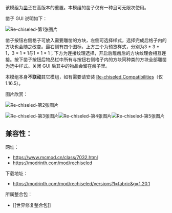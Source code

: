该模组为[凿子](https://www.mcmod.cn/class/387.html)在高版本的重置。本模组的凿子仅有一种且可无限次使用。

凿子 GUI 说明如下：

![Re-chiseled-第1张图片](https://i.mcmod.cn/editor/upload/20220721/1658393480_271782_JHUL.webp)

凿子按钮右侧格子可放入需要雕凿的方块，左侧可选择样式，选择完成后格子内的方块也会随之改变。最右侧有四个图标，上方三个为预览样式，分别为3 * 3 * 1，3 * 1 * 1与1 * 1 * 1；下方为连接纹理选择，开启后雕凿后的方块纹理会相互连接。按下凿子按钮后物品栏中所有与按钮右侧格子内的方块同种类的方块全部雕凿为选中样式。关闭 GUI 后其中的物品会留在凿子里。

本模组本身**不联动**其它模组，如有需要请安装 [Re-chiseled Compatibilities](https://www.mcmod.cn/class/7051.html)（仅1.16.5）。

图片欣赏：

![Re-chiseled-第2张图片](https://i.mcmod.cn/editor/upload/20220721/1658394908_271782_NyCW.webp)

![Re-chiseled-第3张图片](https://i.mcmod.cn/editor/upload/20220721/1658394909_271782_jzZQ.webp)![Re-chiseled-第4张图片](https://i.mcmod.cn/editor/upload/20220721/1658395892_271782_nLUR.webp)![Re-chiseled-第5张图片](https://i.mcmod.cn/editor/upload/20220721/1658395905_271782_iyFe.webp)

兼容性：
- 

网址：
- https://www.mcmod.cn/class/7032.html
- https://modrinth.com/mod/rechiseled

下载地址：
- https://modrinth.com/mod/rechiseled/versions?l=fabric&g=1.20.1

所属整合包：
- [[世界修复整合包]]
